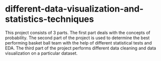 # different-data-visualization-and-statistics-techniques
This project consists of 3 parts. The first part deals with the concepts of probability. The second part of the project is used to determine the best performing basket ball team with the help of different statistical tests and EDA.
The third part of the project performs different data cleaning and data visualization on a particular dataset.
